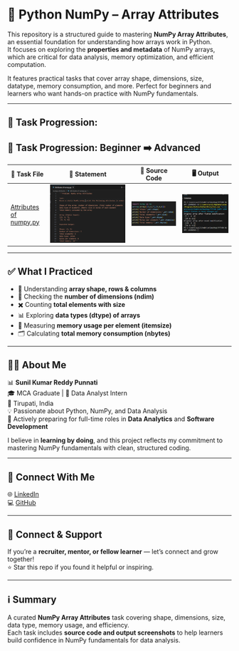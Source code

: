 # 🧵 Python NumPy – Array Attributes  

This repository is a structured guide to mastering **NumPy Array Attributes**, an essential foundation for understanding how arrays work in Python.  
It focuses on exploring the **properties and metadata** of NumPy arrays, which are critical for data analysis, memory optimization, and efficient computation.  

It features practical tasks that cover array shape, dimensions, size, datatype, memory consumption, and more. Perfect for beginners and learners who want hands-on practice with NumPy fundamentals.  

---


## 📂 Task Progression:

## 📂 Task Progression: Beginner ➡️ Advanced  

| 🧪 Task File | 📝 Statement | 📄 Source Code | 🖥️ Output |
|--------------|--------------|----------------|------------|
| [Attributes of numpy.py](numpy%20attributes/Attributes%20of%20numpy.py) | ![program statement](program%20statement.png) | ![source code](source%20code.png) | ![output](output.png) |


---

## ✅ What I Practiced  

- 📌 Understanding **array shape, rows & columns**  
- 🔄 Checking the **number of dimensions (ndim)**  
- ✖️ Counting **total elements with size**  
- 📊 Exploring **data types (dtype) of arrays**  
- 💾 Measuring **memory usage per element (itemsize)**  
- 🗂️ Calculating **total memory consumption (nbytes)**  

---

## 👨‍💻 About Me  

📊 **Sunil Kumar Reddy Punnati**  
🎓 MCA Graduate | 💼 Data Analyst Intern  
📍 Tirupati, India  
💡 Passionate about Python, NumPy, and Data Analysis  
🚀 Actively preparing for full-time roles in **Data Analytics** and **Software Development**  

I believe in **learning by doing**, and this project reflects my commitment to mastering NumPy fundamentals with clean, structured coding.  

---

## 🔗 Connect With Me  

🌐 [LinkedIn](#)  
💻 [GitHub](#)  

---

## 🙌 Connect & Support  

If you’re a **recruiter, mentor, or fellow learner** — let’s connect and grow together!  
⭐ Star this repo if you found it helpful or inspiring.  

---

## ℹ️ Summary  

A curated **NumPy Array Attributes** task covering shape, dimensions, size, data type, memory usage, and efficiency.  
Each task includes **source code and output screenshots** to help learners build confidence in NumPy fundamentals for data analysis.  

